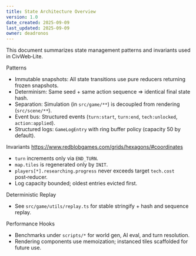 ```yaml
---
title: State Architecture Overview
version: 1.0
date_created: 2025-09-09
last_updated: 2025-09-09
owner: deadronos
---
```


This document summarizes state management patterns and invariants used in CivWeb‑Lite.

Patterns

- Immutable snapshots: All state transitions use pure reducers returning frozen snapshots.
- Determinism: Same seed + same action sequence => identical final state hash.
- Separation: Simulation (in `src/game/**`) is decoupled from rendering (`src/scene/**`).
- Event bus: Structured events (`turn:start`, `turn:end`, `tech:unlocked`, `action:applied`).
- Structured logs: `GameLogEntry` with ring buffer policy (capacity 50 by default).

Invariants
https://www.redblobgames.com/grids/hexagons/#coordinates

- `turn` increments only via `END_TURN`.
- `map.tiles` is regenerated only by `INIT`.
- `players[*].researching.progress` never exceeds target `tech.cost` post‑reducer.
- Log capacity bounded; oldest entries evicted first.

Deterministic Replay

- See `src/game/utils/replay.ts` for stable stringify + hash and sequence replay.

Performance Hooks

- Benchmarks under `scripts/*` for world gen, AI eval, and turn resolution.
- Rendering components use memoization; instanced tiles scaffolded for future use.
